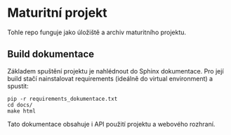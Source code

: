 # Maturitní projekt

Tohle repo funguje jako úložiště a archiv maturitního projektu.

## Build dokumentace

Základem spuštění projektu je nahlédnout do Sphinx dokumentace. Pro její build stačí nainstalovat requirements (ideálně
do virtual environment) a spustit:

```
pip -r requirements_dokumentace.txt
cd docs/
make html
```

Tato dokumentace obsahuje i API použití projektu a webového rozhraní.
